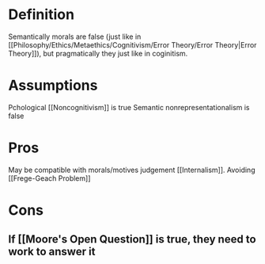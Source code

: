 # Definition

Semantically morals are false (just like in [[Philosophy/Ethics/Metaethics/Cognitivism/Error Theory/Error Theory|Error Theory]]), but pragmatically they just like in coginitism.

# Assumptions

Pchological [[Noncognitivism]] is true
Semantic nonrepresentationalism is false

# Pros

May be compatible with morals/motives judgement [[Internalism]].
Avoiding [[Frege-Geach Problem]]

# Cons

If [[Moore's Open Question]] is true, they need to work to answer it
- 